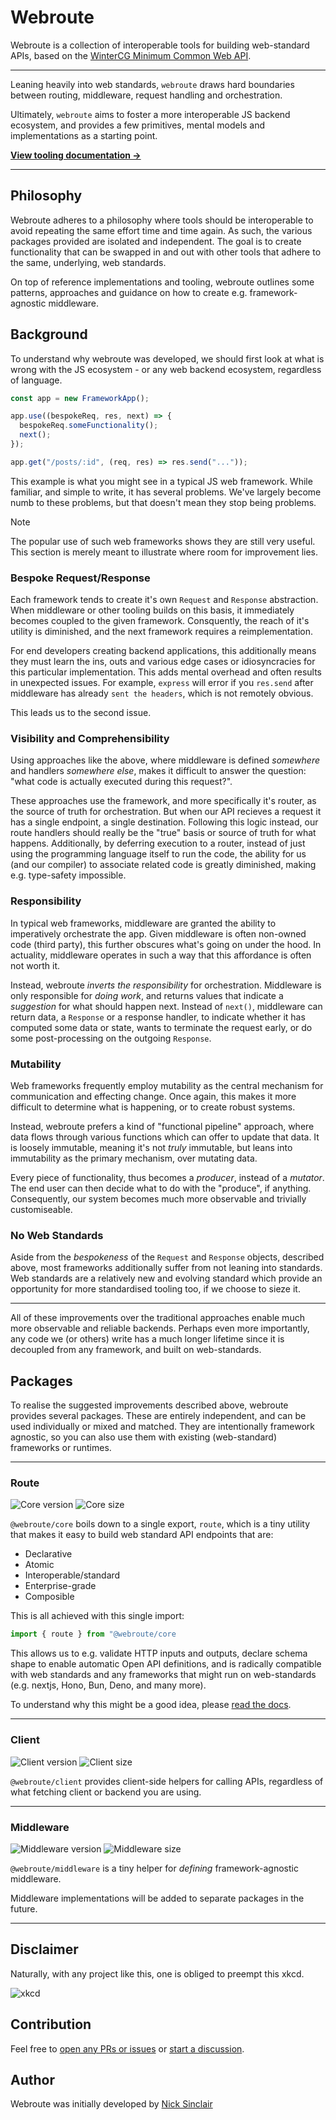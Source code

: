 # Webroute


Webroute is a collection of interoperable tools for building web-standard APIs, based on the [WinterCG Minimum Common Web API](https://common-min-api.proposal.wintercg.org/).

---

Leaning heavily into web standards, `webroute` draws hard boundaries between routing, middleware, request handling and orchestration.

Ultimately, `webroute` aims to foster a more interoperable JS backend ecosystem, and provides a few primitives, mental models and implementations as a starting point.

[**View tooling documentation ->**](https://webroute.vercel.app)

---

## Philosophy

Webroute adheres to a philosophy where tools should be interoperable to avoid repeating the same effort time and time again. As such, the various packages provided are isolated and independent. The goal is to create functionality that can be swapped in and out with other tools that adhere to the same, underlying, web standards.

On top of reference implementations and tooling, webroute outlines some patterns, approaches and guidance on how to create e.g. framework-agnostic middleware.

## Background

To understand why webroute was developed, we should first look at what is wrong with the JS ecosystem - or any web backend ecosystem, regardless of language.

```ts
const app = new FrameworkApp();

app.use((bespokeReq, res, next) => {
  bespokeReq.someFunctionality();
  next();
});

app.get("/posts/:id", (req, res) => res.send("..."));
```

This example is what you might see in a typical JS web framework. While familiar, and simple to write, it has several problems. We've largely become numb to these problems, but that doesn't mean they stop being problems.

> [!NOTE]
> The popular use of such web frameworks shows they are still very useful. This section is merely meant to illustrate where room for improvement lies.


### Bespoke Request/Response

Each framework tends to create it's own `Request` and `Response` abstraction. When middleware or other tooling builds on this basis, it immediately becomes coupled to the given framework. Consquently, the reach of it's utility is diminished, and the next framework requires a reimplementation.

For end developers creating backend applications, this additionally means they must learn the ins, outs and various edge cases or idiosyncracies for this particular implementation. This adds mental overhead and often results in unexpected issues. For example, `express` will error if you `res.send` after middleware has already `sent the headers`, which is not remotely obvious.

This leads us to the second issue.

### Visibility and Comprehensibility

Using approaches like the above, where middleware is defined _somewhere_ and handlers _somewhere else_, makes it difficult to answer the question: "what code is actually executed during this request?".

These approaches use the framework, and more specifically it's router, as the source of truth for orchestration. But when our API recieves a request it has a single endpoint, a single destination. Following this logic instead, our route handlers should really be the "true" basis or source of truth for what happens. Additionally, by deferring execution to a router, instead of just using the programming language itself to run the code, the ability for us (and our compiler) to associate related code is greatly diminished, making e.g. type-safety impossible.

### Responsibility

In typical web frameworks, middleware are granted the ability to imperatively orchestrate the app. Given middleware is often non-owned code (third party), this further obscures what's going on under the hood. In actuality, middleware operates in such a way that this affordance is often not worth it.

Instead, webroute _inverts the responsibility_ for orchestration. Middleware is only responsible for _doing work_, and returns values that indicate a _suggestion_ for what should happen next. Instead of `next()`, middleware can return data, a `Response` or a response handler, to indicate whether it has computed some data or state, wants to terminate the request early, or do some post-processing on the outgoing `Response`.

### Mutability

Web frameworks frequently employ mutability as the central mechanism for communication and effecting change. Once again, this makes it more difficult to determine what is happening, or to create robust systems.

Instead, webroute prefers a kind of "functional pipeline" approach, where data flows through various functions which can offer to update that data. It is loosely immutable, meaning it's not _truly_ immutable, but leans into immutability as the primary mechanism, over mutating data.

Every piece of functionality, thus becomes a _producer_, instead of a _mutator_. The end user can then decide what to do with the "produce", if anything. Consequently, our system becomes much more observable and trivially customiseable.

### No Web Standards

Aside from the _bespokeness_ of the `Request` and `Response` objects, described above, most frameworks additionally suffer from not leaning into standards. Web standards are a relatively new and evolving standard which provide an opportunity for more standardised tooling too, if we choose to sieze it.

---

All of these improvements over the traditional approaches enable much more observable and reliable backends. Perhaps even more importantly, any code we (or others) write has a much longer lifetime since it is decoupled from any framework, and built on web-standards.


## Packages

To realise the suggested improvements described above, webroute provides several packages. These are entirely independent, and can be used individually or mixed and matched. They are intentionally framework agnostic, so you can also use them with existing (web-standard) frameworks or runtimes.

---

### Route

![Core version](https://img.shields.io/npm/v/%40webroute%2Fcore?label=%40webroute%2Fcore)
![Core size](https://img.shields.io/bundlephobia/minzip/%40webroute%2Fcore)

`@webroute/core` boils down to a single export, `route`, which is a tiny utility that makes it easy to build web standard API endpoints that are:

- Declarative
- Atomic
- Interoperable/standard
- Enterprise-grade
- Composible

This is all achieved with this single import:

```ts
import { route } from "@webroute/core
```

This allows us to e.g. validate HTTP inputs and outputs, declare schema shape to enable automatic Open API definitions, and is radically compatible with web standards and any frameworks that might run on web-standards (e.g. nextjs, Hono, Bun, Deno, and many more).

To understand why this might be a good idea, please [read the docs](https://webroute.vercel.app).

---

### Client

![Client version](https://img.shields.io/npm/v/%40webroute%2Fclient?label=%40webroute%2Fclient)
![Client size](https://img.shields.io/bundlephobia/minzip/%40webroute%2Fclient)


`@webroute/client` provides client-side helpers for calling APIs, regardless of what fetching client or backend you are using.

---

### Middleware

![Middleware version](https://img.shields.io/npm/v/%40webroute%2Fclient?label=%40webroute%2Fmiddleware)
![Middleware size](https://img.shields.io/bundlephobia/minzip/%40webroute%2Fmiddleware)

`@webroute/middleware` is a tiny helper for _defining_ framework-agnostic middleware.

Middleware implementations will be added to separate packages in the future.

---

## Disclaimer

Naturally, with any project like this, one is obliged to preempt this xkcd.

![xkcd](https://imgs.xkcd.com/comics/standards.png)


## Contribution

Feel free to [open any PRs or issues](https://github.com/sinclairnick/webroute/issues) or [start a discussion](https://github.com/sinclairnick/webroute/issues).

## Author

Webroute was initially developed by [Nick Sinclair](https://github.com/sinclairnick)
